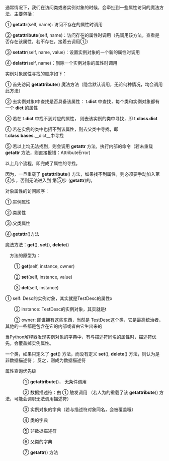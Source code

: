 通常情况下，我们在访问类或者实例对象的时候，会牵扯到一些属性访问的魔法方法，主要包括：

① __getattr__(self, name): 访问不存在的属性时调用

② __getattribute__(self, name)：访问存在的属性时调用（先调用该方法，查看是否存在该属性，若不存在，接着去调用①）

③ __setattr__(self, name, value)：设置实例对象的一个新的属性时调用

④ __delattr__(self, name)：删除一个实例对象的属性时调用

 

 实例对象属性寻找的顺序如下：

① 首先访问 __getattribute__() 魔法方法（隐含默认调用，无论何种情况，均会调用此方法）

② 去实例对象t中查找是否具备该属性： t.__dict__ 中查找，每个类和实例对象都有一个 __dict__ 的属性

③ 若在 t.__dict__ 中找不到对应的属性， 则去该实例的类中寻找，即 t.__class__.__dict__

④ 若在实例的类中也招不到该属性，则去父类中寻找，即 t.__class__.__bases__.__dict__中寻找

⑤ 若以上均无法找到，则会调用 __getattr__ 方法，执行内部的命令（若未重载 __getattr__ 方法，则直接报错：AttributeError)

以上几个流程，即完成了属性的寻找。

因为，一旦重载了 __getattribute__() 方法，如果找不到属性，则必须要手动加入第④步，否则无法进入到 第⑤步 (__getattr__)的。

对象属性的访问顺序：

①.实例属性

②.类属性

③.父类属性

④.__getattr__()方法

魔法方法：__get__(), __set__(), __delete__()

 　方法的原型为：

　　① __get__(self, instance, owner)

　　② __set__(self, instance, value)

　　③ __del__(self, instance)

① self: Desc的实例对象，其实就是TestDesc的属性x

　　② instance: TestDesc的实例对象，其实就是t

　　③ owner: 即谁拥有这些东西，当然是 TestDesc这个类，它是最高统治者，其他的一些都是包含在它的内部或者由它生出来的

当Python解释器发现实例对象的字典中，有与描述符同名的属性时，描述符优先，会覆盖掉实例属性。

一个类，如果只定义了 __get__() 方法，而没有定义 __set__(), __delete__() 方法，则认为是非数据描述符； 反之，则成为数据描述符

属性查询优先级

　　　　① __getattribute__()， 无条件调用

　　　　② 数据描述符：由 ① 触发调用 （若人为的重载了该 __getattribute__() 方法，可能会调职无法调用描述符）

　　　　③ 实例对象的字典（若与描述符对象同名，会被覆盖哦）

　　　　④ 类的字典

　　　　⑤ 非数据描述符

　　　　⑥ 父类的字典

　　　　⑦ __getattr__() 方法